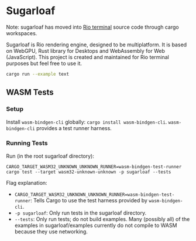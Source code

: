 # Sugarloaf

Note: sugarloaf has moved into [Rio terminal](https://github.com/raphamorim/rio) source code through cargo workspaces.

Sugarloaf is Rio rendering engine, designed to be multiplatform. It is based on WebGPU, Rust library for Desktops and WebAssembly for Web (JavaScript). This project is created and maintained for Rio terminal purposes but feel free to use it.

```bash
cargo run --example text
```

## WASM Tests

### Setup

Install `wasm-bindgen-cli` globally: `cargo install wasm-bindgen-cli`.
`wasm-bindgen-cli` provides a test runner harness.

### Running Tests

Run (in the root sugarloaf directory):

```
CARGO_TARGET_WASM32_UNKNOWN_UNKNOWN_RUNNER=wasm-bindgen-test-runner cargo test --target wasm32-unknown-unknown -p sugarloaf --tests
```

Flag explanation:

- `CARGO_TARGET_WASM32_UNKNOWN_UNKNOWN_RUNNER=wasm-bindgen-test-runner`: Tells
  Cargo to use the test harness provided by `wasm-bindgen-cli`.
- `-p sugarloaf`: Only run tests in the sugarloaf directory.
- `--tests`: Only run tests; do not build examples. Many (possibly all) of the
  examples in sugarloaf/examples currently do not compile to WASM because they
  use networking.
